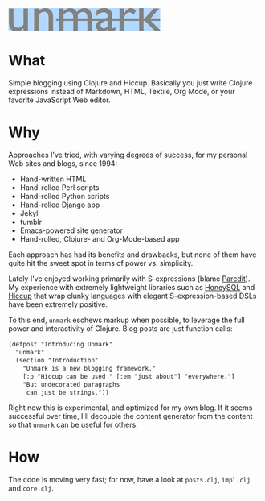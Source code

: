 
![image](img/unmark-sm.png)

# What

Simple blogging using Clojure and Hiccup.  Basically you just write
Clojure expressions instead of Markdown, HTML, Textile, Org Mode, or
your favorite JavaScript Web editor.

# Why

Approaches I've tried, with varying degrees of success, for my
personal Web sites and blogs, since 1994:

- Hand-written HTML
- Hand-rolled Perl scripts
- Hand-rolled Python scripts
- Hand-rolled Django app
- Jekyll
- tumblr
- Emacs-powered site generator
- Hand-rolled, Clojure- and Org-Mode-based app

Each approach has had its benefits and drawbacks, but none of them
have quite hit the sweet spot in terms of power vs. simplicity.

Lately I've enjoyed working primarily with S-expressions (blame
[Paredit](http://www.emacswiki.org/emacs/ParEdit)).  My experience
with extremely lightweight libraries such as
[HoneySQL](https://github.com/jkk/honeysql) and
[Hiccup](https://github.com/weavejester/hiccup) that wrap clunky
languages with elegant S-expression-based DSLs have been extremely
positive.

To this end, `unmark` eschews markup when possible, to leverage the
full power and interactivity of Clojure.  Blog posts are just function
calls:


    (defpost "Introducing Unmark"
      "unmark"
      (section "Introduction"
        "Unmark is a new blogging framework."
        [:p "Hiccup can be used " [:em "just about"] "everywhere."]
        "But undecorated paragraphs
         can just be strings."))

Right now this is experimental, and optimized for my own blog.  If it
seems successful over time, I'll decouple the content generator from
the content so that `unmark` can be useful for others.

# How

The code is moving very fast; for now, have a look at `posts.clj`,
`impl.clj` and `core.clj`.
